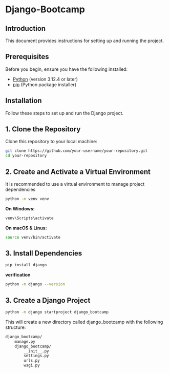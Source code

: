 # Django-Bootcamp

## Introduction

This document provides instructions for setting up and running the project.

## Prerequisites

Before you begin, ensure you have the following installed:

- [Python](https://www.python.org/downloads/) (version 3.12.4 or later)
- [pip](https://pip.pypa.io/en/stable/) (Python package installer)

## Installation

Follow these steps to set up and run the Django project.

## 1. Clone the Repository

Clone this repository to your local machine:

```bash
git clone https://github.com/your-username/your-repository.git
cd your-repository
```

## 2. Create and Activate a Virtual Environment

It is recommended to use a virtual environment to manage project dependencies

```bash
python -m venv venv
```

**On Windows:**

```bash
venv\Scripts\activate
```

**On macOS & Linus:**
```bash
source venv/bin/activate
```
## 3. Install Dependencies
```bash
pip install django
```
**verification**
```bash
python -m django --version
```
## 3. Create a Django Project
```bash
python -m django startproject django_bootcamp
```
This will create a new directory called django_bootcamp with the following structure:

```markdown
django_bootcamp/
    manage.py
    django_bootcamp/
        __init__.py
        settings.py
        urls.py
        wsgi.py
```
